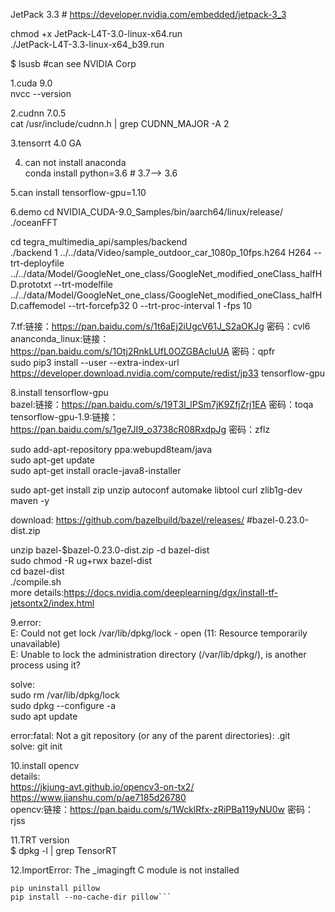 JetPack 3.3 # https://developer.nvidia.com/embedded/jetpack-3_3<br>

chmod +x JetPack-L4T-3.0-linux-x64.run<br>
./JetPack-L4T-3.3-linux-x64_b39.run<br>

$ lsusb #can see NVIDIA Corp<br>

1.cuda 9.0<br>
nvcc --version<br>

2.cudnn 7.0.5<br>
cat /usr/include/cudnn.h | grep CUDNN_MAJOR -A 2<br>

3.tensorrt 4.0 GA<br>

4. can not install anaconda <br>
conda install python=3.6   # 3.7--> 3.6 <br>

5.can install tensorflow-gpu=1.10<br>


6.demo
cd NVIDIA_CUDA-9.0_Samples/bin/aarch64/linux/release/<br>
./oceanFFT<br>

cd tegra_multimedia_api/samples/backend<br>
./backend 1 ../../data/Video/sample_outdoor_car_1080p_10fps.h264 H264 --trt-deployfile ../../data/Model/GoogleNet_one_class/GoogleNet_modified_oneClass_halfHD.prototxt --trt-modelfile ../../data/Model/GoogleNet_one_class/GoogleNet_modified_oneClass_halfHD.caffemodel --trt-forcefp32 0 --trt-proc-interval 1 -fps 10

7.tf:链接：https://pan.baidu.com/s/1t6aEj2iUgcV61J_S2aOKJg 密码：cvl6<br>
ananconda_linux:链接：https://pan.baidu.com/s/1Otj2RnkLUfL0OZGBAcIuUA 密码：qpfr<br>
sudo pip3 install --user --extra-index-url https://developer.download.nvidia.com/compute/redist/jp33 tensorflow-gpu<br>

8.install tensorflow-gpu<br>
bazel:链接：https://pan.baidu.com/s/19T3l_lPSm7jK9ZfjZrj1EA 密码：toqa<br>
tensorflow-gpu-1.9:链接：https://pan.baidu.com/s/1ge7JI9_o3738cR08RxdpJg 密码：zflz<br>

sudo add-apt-repository ppa:webupd8team/java<br>
sudo apt-get update<br>
sudo apt-get install oracle-java8-installer<br>

sudo apt-get install zip unzip autoconf automake libtool curl zlib1g-dev maven -y<br>

download: https://github.com/bazelbuild/bazel/releases/  #bazel-0.23.0-dist.zip<br>

unzip bazel-$bazel-0.23.0-dist.zip -d bazel-dist<br>
sudo chmod -R ug+rwx bazel-dist <br>
cd bazel-dist<br>
./compile.sh<br>
more details:https://docs.nvidia.com/deeplearning/dgx/install-tf-jetsontx2/index.html<br>

9.error:<br>
E: Could not get lock /var/lib/dpkg/lock - open (11: Resource temporarily unavailable)<br>
E: Unable to lock the administration directory (/var/lib/dpkg/), is another process using it?<br>

solve:<br>
sudo rm /var/lib/dpkg/lock<br>
sudo dpkg --configure -a<br>
sudo apt update<br>

error:fatal: Not a git repository (or any of the parent directories): .git<br>
solve: git init<br>

10.install opencv<br>
details:<br>
https://jkjung-avt.github.io/opencv3-on-tx2/<br>
https://www.jianshu.com/p/ae7185d26780<br>
opencv:链接：https://pan.baidu.com/s/1WcklRfx-zRiPBa119yNU0w 密码：rjss<br>

11.TRT version<br>
$ dpkg -l | grep TensorRT<br>


12.ImportError: The _imagingft C module is not installed
```sudo apt-get install libfreetype6-dev
pip uninstall pillow
pip install --no-cache-dir pillow```

